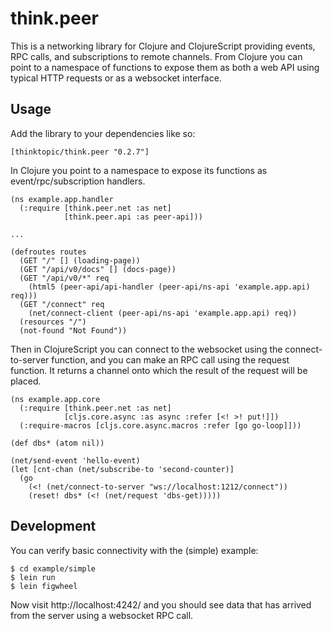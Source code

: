# think.peer

This is a networking library for Clojure and ClojureScript providing events, RPC
calls, and subscriptions to remote channels.  From Clojure you can point to a
namespace of functions to expose them as both a web API using typical HTTP
requests or as a websocket interface.

## Usage

Add the library to your dependencies like so:

    [thinktopic/think.peer "0.2.7"]

In Clojure you point to a namespace to expose its functions as
event/rpc/subscription handlers.

    (ns example.app.handler
      (:require [think.peer.net :as net]
                [think.peer.api :as peer-api]))

    ...

    (defroutes routes
      (GET "/" [] (loading-page))
      (GET "/api/v0/docs" [] (docs-page))
      (GET "/api/v0/*" req
        (html5 (peer-api/api-handler (peer-api/ns-api 'example.app.api) req)))
      (GET "/connect" req
        (net/connect-client (peer-api/ns-api 'example.app.api) req))
      (resources "/")
      (not-found "Not Found"))


Then in ClojureScript you can connect to the websocket using the
connect-to-server function, and you can make an RPC call using the request
function.  It returns a channel onto which the result of the request will be
placed.

    (ns example.app.core
      (:require [think.peer.net :as net]
                [cljs.core.async :as async :refer [<! >! put!]])
      (:require-macros [cljs.core.async.macros :refer [go go-loop]]))

    (def dbs* (atom nil))

    (net/send-event 'hello-event)
    (let [cnt-chan (net/subscribe-to 'second-counter)]
      (go
        (<! (net/connect-to-server "ws://localhost:1212/connect"))
        (reset! dbs* (<! (net/request 'dbs-get)))))

## Development

You can verify basic connectivity with the (simple) example:

    $ cd example/simple
    $ lein run
    $ lein figwheel

Now visit http://localhost:4242/ and you should see data that
has arrived from the server using a websocket RPC call.
